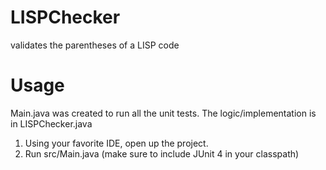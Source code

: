 # LISPChecker
validates the parentheses of a LISP code

# Usage
Main.java was created to run all the unit tests. The logic/implementation is in LISPChecker.java
1. Using your favorite IDE, open up the project.
2. Run src/Main.java (make sure to include JUnit 4 in your classpath)
